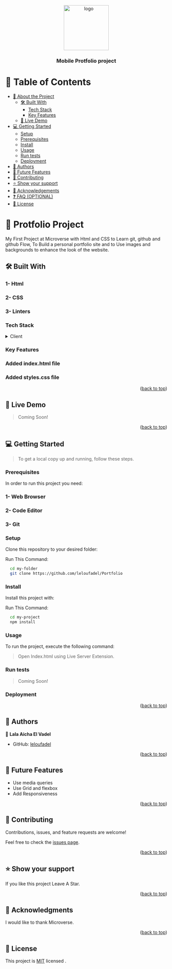 
<a name="readme-top"></a>



<div align="center">
 
  <img src="https://as1.ftcdn.net/v2/jpg/05/06/45/92/1000_F_506459232_7RWXyXVU0ZapbSRlgPdnqdNexo0k2d8H.jpg" alt="logo" width="140"  height="auto" />
  <br/>

  <h3><b> Mobile Protfolio project</b></h3>

</div>

<!-- TABLE OF CONTENTS -->

# 📗 Table of Contents

- [📖 About the Project](#about-project)
  - [🛠 Built With](#built-with)
    - [Tech Stack](#tech-stack)
    - [Key Features](#key-features)
  - [🚀 Live Demo](#live-demo)
- [💻 Getting Started](#getting-started)
  - [Setup](#setup)
  - [Prerequisites](#prerequisites)
  - [Install](#install)
  - [Usage](#usage)
  - [Run tests](#run-tests)
  - [Deployment](#triangular_flag_on_post-deployment)
- [👥 Authors](#authors)
- [🔭 Future Features](#future-features)
- [🤝 Contributing](#contributing)
- [⭐️ Show your support](#support)
- [🙏 Acknowledgements](#acknowledgements)
- [❓ FAQ (OPTIONAL)](#faq)
- [📝 License](#license)

<!-- PROJECT DESCRIPTION -->

# 📖 Protfolio Project <a name="about-project"></a>

My First Project at Microverse with Html and CSS to Learn git, github and github Flow, To Build a personal portfolio site and to
Use images and backgrounds to enhance the look of the website.

## 🛠 Built With <a name="built-with"></a>

### 1- Html
### 2- CSS
### 3- Linters

### Tech Stack <a name="tech-stack"></a>


<details>
  <summary>Client</summary>
  <ul>
    <li><a>Html</a></li>
    <li><a>Css</a></li>
  </ul>
</details>



<!-- Features -->

### Key Features <a name="key-features"></a>

### Added index.html file
### Added styles.css file

<p align="right">(<a href="#readme-top">back to top</a>)</p>

<!-- LIVE DEMO -->

## 🚀 Live Demo <a name="live-demo"></a>

> Coming Soon!

<p align="right">(<a href="#readme-top">back to top</a>)</p>

<!-- GETTING STARTED -->

## 💻 Getting Started <a name="getting-started"></a>



> To get a local copy up and running, follow these steps.

### Prerequisites

In order to run this project you need:

### 1- Web Browser
### 2- Code Editor
### 3- Git



### Setup

Clone this repository to your desired folder:

Run This Command:



```sh
  cd my-folder
  git clone https://github.com/leloufadel/Portfolio
```


### Install

Install this project with:

Run This Command:

```sh
  cd my-project
  npm install
```


### Usage

To run the project, execute the following command:

> Open Index.html using Live Server Extension.
### Run tests

> Coming Soon!

### Deployment

>

<p align="right">(<a href="#readme-top">back to top</a>)</p>

<!-- AUTHORS -->

## 👥 Authors <a name="authors"></a>



👤 **Lala Aicha El Vadel**

- GitHub: [leloufadel](https://github.com/leloufadel)



<p align="right">(<a href="#readme-top">back to top</a>)</p>

<!-- FUTURE FEATURES -->

## 🔭 Future Features <a name="future-features"></a>

- Use media queries
- Use Grid and flexbox
- Add  Responsiveness


<p align="right">(<a href="#readme-top">back to top</a>)</p>

<!-- CONTRIBUTING -->

## 🤝 Contributing <a name="contributing"></a>

Contributions, issues, and feature requests are welcome!

Feel free to check the [issues page](../../issues/).

<p align="right">(<a href="">back to top</a>)</p>

<!-- SUPPORT -->

## ⭐️ Show your support <a name="support"></a>

If you like this project Leave A Star.

<p align="right">(<a href="#readme-top">back to top</a>)</p>

<!-- ACKNOWLEDGEMENTS -->

## 🙏 Acknowledgments <a name="acknowledgements"></a>

I would like to thank Microverse.

<p align="right">(<a href="#readme-top">back to top</a>)</p>

<!-- LICENSE -->

## 📝 License <a name="license"></a>
This project is [MIT](https://choosealicense.com/licenses/mit/) licensed .
